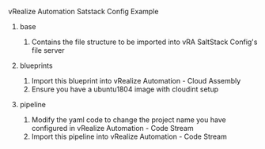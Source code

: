 vRealize Automation Satstack Config Example

1. base
    1. Contains the file structure to be imported into vRA SaltStack Config's file server

2. blueprints

    1. Import this blueprint into vRealize Automation - Cloud Assembly
    2. Ensure you have a ubuntu1804 image with cloudint setup

3. pipeline

    1. Modify the yaml code to change the project name you have configured in vRealize Automation - Code Stream
    2. Import this pipeline into vRealize Automation - Code Stream
